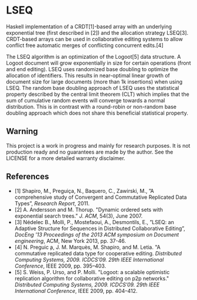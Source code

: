 # LSEQ

Haskell implementation of a CRDT[1]-based array with an underlying exponential tree (first described in [2]) and the allocation strategy LSEQ[3]. CRDT-based arrays can be used in collaborative editing systems to allow conflict free automatic merges of conflicting concurrent edits.[4]

The LSEQ algorithm is an optimization of the Logoot[5] data structure. A Logoot document will grow exponentially in size for certain operations (front and end editing). LSEQ uses randomized base doubling to optimize the allocation of identifiers. This results in near-optimal linear growth of document size for large documents (more than 1k insertions) when using LSEQ. The random base doubling approach of LSEQ uses the statistical property described by the central limit theorem (CLT) which implies that the sum of cumulative random events will converge towards a normal distribution. This is in contrast with a round-robin or non-random base doubling approach which does not share this beneficial statistical property.

## Warning

This project is a work in progress and mainly for research purposes. It is not production ready and no guarantees are made by the author. See the LICENSE for a more detailed warranty disclaimer.

## References

- [1] Shapiro, M., Preguiça, N., Baquero, C., Zawirski, M., ”A comprehensive study of Convergent and Commutative Replicated Data Types”, *Research Report*, 2011.
- [2] A. Andersson and M. Thorup. "Dynamic ordered sets with exponential search trees." *J. ACM*, 54(3), June 2007.
- [3] Nédelec B., Molli, P., Mostefaoui, A., Desmontils, E., ”LSEQ: an Adaptive Structure for Sequences in Distributed Collaborative Editing”, *DocEng '13 Proceedings of the 2013 ACM symposium on Document engineering*, ACM, New York 2013, pp. 37-46.
- [4] N. Preguic ̧a, J. M. Marquès, M. Shapiro, and M. Letia. "A commutative replicated data type for cooperative editing. *Distributed Computing Systems, 2009. ICDCS’09. 29th IEEE International Conference*,  IEEE 2009, pp. 395–403.
- [5] S. Weiss, P. Urso, and P. Molli. "Logoot: a scalable optimistic replication algorithm for collaborative editing on p2p networks." *Distributed Computing Systems, 2009. ICDCS’09. 29th IEEE International Conference*, IEEE 2009, pp. 404–412.

